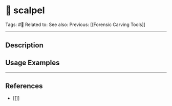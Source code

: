 # 💢 scalpel
Tags: #💢
Related to: 
See also: 
Previous: [[Forensic Carving Tools]]

---
## Description


## Usage Examples


---
## References
- [[]]